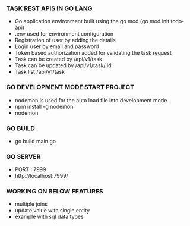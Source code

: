 
### TASK REST APIS IN GO LANG 
- Go application environment built using the go mod (go mod init todo-api)
- .env used for environment configuration
- Registration of user by adding the details
- Login user by email and password
- Token based authorization added for validating the task request
- Task can be created by /api/v1/task 
- Task can be updated by /api/v1/task/:id
- Task list /api/v1/task

### GO DEVELOPMENT MODE START PROJECT 
- nodemon is used for the auto load file into development mode
- npm install -g nodemon
- nodemon 

### GO BUILD
- go build main.go

### GO SERVER
- PORT : 7999
- http://localhost:7999/


### WORKING ON BELOW FEATURES
- multiple joins 
- update value with single entity
- example with sql data types